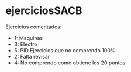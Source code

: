 # ejerciciosSACB
Ejercicios comentados: 
- 1: Maquinas
- 3: Electro
- 5: PID
Ejercicios que no comprendo 100%:
- 2: Falta revisar
- 4: No comprendo como obtiene los 20 puntos